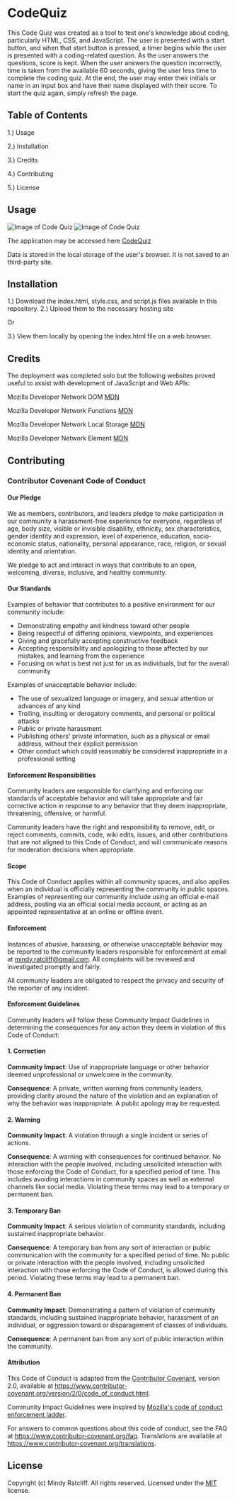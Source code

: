 # CodeQuiz


 This Code Quiz was created as a tool to test one's knowledge about coding, particularly HTML, CSS, and JavaScript. The user is presented with a start button, and when that start button is pressed, a timer begins while the user is presented with a coding-related question. As the user answers the questions, score is kept. When the user answers the question incorrectly, time is taken from the available 60 seconds, giving the user less time to complete the coding quiz. At the end, the user may enter their initials or name in an input box and have their name displayed with their score. To start the quiz again, simply refresh the page.

 ## Table of Contents

 1.) Usage

 2.) Installation

 3.) Credits

 4.) Contributing

 5.) License

 ## Usage

 ![Image of Code Quiz](https://github.com/Mindyratcliff/CodeQuiz/blob/main/CodeQuizImage.jpg)
 ![Image of Code Quiz](https://github.com/Mindyratcliff/CodeQuiz/blob/main/ScreenShot2.jpg)

 The application may be accessed here [CodeQuiz](https://mindyratcliff.github.io/CodeQuiz/)

 

 Data is stored in the local storage of the user's browser. It is not saved to an third-party site. 

 ## Installation

 1.) Download the index.html, style.css, and script.js files available in this repository.
 2.) Upload them to the necessary hosting site

 Or

 3.) View them locally by opening the index.html file on a web browser.


 ## Credits

 The deployment was completed solo but the following websites proved useful to assist with development of JavaScript and Web APIs:

 Mozilla Developer Network DOM [MDN](https://developer.mozilla.org/en-US/docs/Web/API/Document_Object_Model)

 Mozilla Developer Network Functions [MDN](https://developer.mozilla.org/en-US/docs/Web/JavaScript/Reference/Global_Objects/Function)

 Mozilla Developer Network Local Storage [MDN](https://developer.mozilla.org/en-US/docs/Web/API/Window/localStorage)

 Mozilla Developer Network Element [MDN](https://developer.mozilla.org/en-US/docs/Web/API/Element)

 ## Contributing

 ### Contributor Covenant Code of Conduct

 #### Our Pledge

 We as members, contributors, and leaders pledge to make participation in our
 community a harassment-free experience for everyone, regardless of age, body
 size, visible or invisible disability, ethnicity, sex characteristics, gender
 identity and expression, level of experience, education, socio-economic status,
 nationality, personal appearance, race, religion, or sexual identity
 and orientation.

 We pledge to act and interact in ways that contribute to an open, welcoming,
 diverse, inclusive, and healthy community.

 #### Our Standards

 Examples of behavior that contributes to a positive environment for our
 community include:

 * Demonstrating empathy and kindness toward other people
 * Being respectful of differing opinions, viewpoints, and experiences
 * Giving and gracefully accepting constructive feedback
 * Accepting responsibility and apologizing to those affected by our mistakes,
   and learning from the experience
 * Focusing on what is best not just for us as individuals, but for the
   overall community

 Examples of unacceptable behavior include:

 * The use of sexualized language or imagery, and sexual attention or
   advances of any kind
 * Trolling, insulting or derogatory comments, and personal or political attacks
 * Public or private harassment
 * Publishing others' private information, such as a physical or email
   address, without their explicit permission
 * Other conduct which could reasonably be considered inappropriate in a
   professional setting

 #### Enforcement Responsibilities

 Community leaders are responsible for clarifying and enforcing our standards of
 acceptable behavior and will take appropriate and fair corrective action in
 response to any behavior that they deem inappropriate, threatening, offensive,
 or harmful.

 Community leaders have the right and responsibility to remove, edit, or reject
 comments, commits, code, wiki edits, issues, and other contributions that are
 not aligned to this Code of Conduct, and will communicate reasons for moderation
 decisions when appropriate.

 #### Scope

 This Code of Conduct applies within all community spaces, and also applies when
 an individual is officially representing the community in public spaces.
 Examples of representing our community include using an official e-mail address,
 posting via an official social media account, or acting as an appointed
 representative at an online or offline event.

 #### Enforcement

 Instances of abusive, harassing, or otherwise unacceptable behavior may be
 reported to the community leaders responsible for enforcement at
 email at mindy.ratcliff@gmail.com.
 All complaints will be reviewed and investigated promptly and fairly.

 All community leaders are obligated to respect the privacy and security of the
 reporter of any incident.

 #### Enforcement Guidelines

 Community leaders will follow these Community Impact Guidelines in determining
 the consequences for any action they deem in violation of this Code of Conduct:

 #### 1. Correction

 **Community Impact**: Use of inappropriate language or other behavior deemed
 unprofessional or unwelcome in the community.

 **Consequence**: A private, written warning from community leaders, providing
 clarity around the nature of the violation and an explanation of why the
 behavior was inappropriate. A public apology may be requested.

 #### 2. Warning

 **Community Impact**: A violation through a single incident or series
 of actions.

 **Consequence**: A warning with consequences for continued behavior. No
 interaction with the people involved, including unsolicited interaction with
 those enforcing the Code of Conduct, for a specified period of time. This
 includes avoiding interactions in community spaces as well as external channels
 like social media. Violating these terms may lead to a temporary or
 permanent ban.

 #### 3. Temporary Ban

 **Community Impact**: A serious violation of community standards, including
 sustained inappropriate behavior.

 **Consequence**: A temporary ban from any sort of interaction or public
 communication with the community for a specified period of time. No public or
 private interaction with the people involved, including unsolicited interaction
 with those enforcing the Code of Conduct, is allowed during this period.
 Violating these terms may lead to a permanent ban.

 #### 4. Permanent Ban

 **Community Impact**: Demonstrating a pattern of violation of community
 standards, including sustained inappropriate behavior,  harassment of an
 individual, or aggression toward or disparagement of classes of individuals.

 **Consequence**: A permanent ban from any sort of public interaction within
 the community.

 #### Attribution

 This Code of Conduct is adapted from the [Contributor Covenant][homepage],
 version 2.0, available at
 https://www.contributor-covenant.org/version/2/0/code_of_conduct.html.

 Community Impact Guidelines were inspired by [Mozilla's code of conduct
 enforcement ladder](https://github.com/mozilla/diversity).

 [homepage]: https://www.contributor-covenant.org

 For answers to common questions about this code of conduct, see the FAQ at
 https://www.contributor-covenant.org/faq. Translations are available at
 https://www.contributor-covenant.org/translations.

 ## License 

 Copyright (c) Mindy Ratcliff. All rights reserved.
 Licensed under the [MIT](LICENSE.txt) license.
